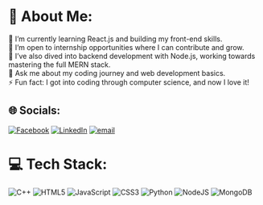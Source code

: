 # 💫 About Me:
🔭 I’m currently learning React.js and building my front-end skills.<br>🤝 I’m open to internship opportunities where I can contribute and grow.<br>🌱 I’ve also dived into backend development with Node.js, working towards mastering the full MERN stack.<br>💬 Ask me about my coding journey and web development basics.<br>⚡ Fun fact: I got into coding through computer science, and now I love it! 


## 🌐 Socials:
[![Facebook](https://img.shields.io/badge/Facebook-%231877F2.svg?logo=Facebook&logoColor=white)](https://facebook.com/innoxent.farrukh.7) [![LinkedIn](https://img.shields.io/badge/LinkedIn-%230077B5.svg?logo=linkedin&logoColor=white)](https://linkedin.com/in/muhammad-farrukh-8a3737309) [![email](https://img.shields.io/badge/Email-D14836?logo=gmail&logoColor=white)](mailto:farrukh.web2@gmail.com) 

# 💻 Tech Stack:
![C++](https://img.shields.io/badge/c++-%2300599C.svg?style=for-the-badge&logo=c%2B%2B&logoColor=white) ![HTML5](https://img.shields.io/badge/html5-%23E34F26.svg?style=for-the-badge&logo=html5&logoColor=white) ![JavaScript](https://img.shields.io/badge/javascript-%23323330.svg?style=for-the-badge&logo=javascript&logoColor=%23F7DF1E) ![CSS3](https://img.shields.io/badge/css3-%231572B6.svg?style=for-the-badge&logo=css3&logoColor=white) ![Python](https://img.shields.io/badge/python-3670A0?style=for-the-badge&logo=python&logoColor=ffdd54) ![NodeJS](https://img.shields.io/badge/node.js-6DA55F?style=for-the-badge&logo=node.js&logoColor=white) ![MongoDB](https://img.shields.io/badge/MongoDB-%234ea94b.svg?style=for-the-badge&logo=mongodb&logoColor=white)




